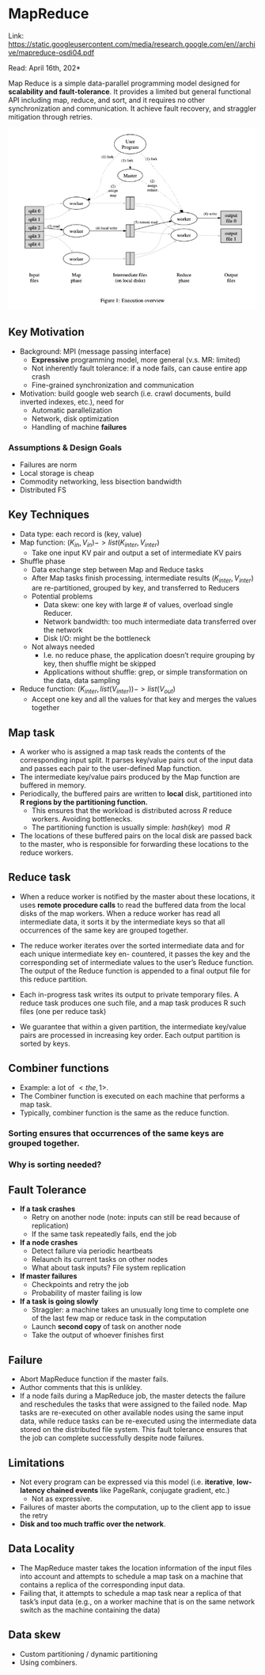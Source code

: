 # MapReduce 

Link: https://static.googleusercontent.com/media/research.google.com/en//archive/mapreduce-osdi04.pdf

Read: April 16th, 202* 

Map Reduce is a simple data-parallel programming model designed for **scalability and fault-tolerance**. It provides a limited but general functional API including map, reduce, and sort, and it requires no other synchronization and communication. It achieve fault recovery, and straggler mitigation through retries. 

![alt text](images/44-mapreduce/mapreduce.png)

## Key Motivation 
* Background: MPI (message passing interface)
    * **Expressive** programming model, more general (v.s. MR: limited)
    * Not inherently fault tolerance: if a node fails, can cause entire app crash
    * Fine-grained synchronization and communication
* Motivation: build google web search (i.e. crawl documents, build inverted indexes, etc.), need for
    * Automatic parallelization
    * Network, disk optimization
    * Handling of machine **failures**

### Assumptions & Design Goals

* Failures are norm
* Local storage is cheap
* Commodity networking, less bisection bandwidth 
* Distributed FS 

## Key Techniques
* Data type: each record is (key, value)
* Map function: $(K_{in}, V_{in}) ->list(K_{inter}, V_{inter})$
    * Take one input KV pair and output a set of intermediate KV pairs
* Shuffle phase
    * Data exchange step between Map and Reduce tasks
    * After Map tasks finish processing, intermediate results ($K_{inter}, V_{inter}$) are re-partitioned, grouped by key, and transferred to Reducers
    * Potential problems
        * Data skew: one key with large # of values, overload single Reducer.
        * Network bandwidth: too much intermediate data transferred over the network
        * Disk I/O: might be the bottleneck
    * Not always needed
        * I.e. no reduce phase, the application doesn’t require grouping by key, then shuffle might be skipped
        * Applications without shuffle: grep, or simple transformation on the data, data sampling
* Reduce function: $(K_{inter}, list(V_{inter}))->list(V_{out})$
    * Accept one key and all the values for that key and merges the values together
 
## Map task

* A worker who is assigned a map task reads the contents of the corresponding input split. It parses key/value pairs out of the input data and passes each pair to the user-defined Map function.
* The intermediate key/value pairs produced by the Map function are buffered in memory.
* Periodically, the buffered pairs are written to **local** disk, partitioned into **R regions by the partitioning function.** 
  * This ensures that the workload is distributed across $R$ reduce workers. Avoiding bottlenecks. 
  * The partitioning function is usually simple: $hash(key) \mod R$
* The locations of these buffered pairs on the local disk are passed back to the master, who is responsible for forwarding these locations to the reduce workers.

## Reduce task
* When a reduce worker is notified by the master about these locations, it uses **remote procedure calls** to read the buffered data from the local disks of the map workers. When a reduce worker has read all intermediate data, it sorts it by the intermediate keys so that all occurrences of the same key are grouped together.
* The reduce worker iterates over the sorted intermediate data and for each unique intermediate key en- countered, it passes the key and the corresponding set of intermediate values to the user’s Reduce function. The output of the Reduce function is appended to a final output file for this reduce partition.


* Each in-progress task writes its output to private temporary files. A reduce task produces one such file, and a map task produces R such files (one per reduce task)
* We guarantee that within a given partition, the intermediate key/value pairs are processed in increasing key order. Each output partition is sorted by keys. 

## Combiner functions
* Example: a lot of $<the, 1>$. 
* The Combiner function is executed on each machine that performs a map task. 
* Typically, combiner function is the same as the reduce function.


### Sorting ensures that occurrences of the same keys are grouped together. 

### Why is sorting needed?

## Fault Tolerance 
* **If a task crashes**
    * Retry on another node (note: inputs can still be read because of replication)
    * If the same task repeatedly fails, end the job
* **If a node crashes**
    * Detect failure via periodic heartbeats
    * Relaunch its current tasks on other nodes
    * What about task inputs? File system replication
* **If master failures**
    * Checkpoints and retry the job
    * Probability of master failing is low
* **If a task is going slowly**
    * Straggler: a machine takes an unusually long time to complete one of the last few map or reduce task in the computation
    * Launch **second copy** of task on another node
    * Take the output of whoever finishes first

## Failure

* Abort MapReduce function if the master fails. 
* Author comments that this is unlikley.
* If a node fails during a MapReduce job, the master detects the failure and reschedules the tasks that were assigned to the failed node. Map tasks are re-executed on other available nodes using the same input data, while reduce tasks can be re-executed using the intermediate data stored on the distributed file system. This fault tolerance ensures that the job can complete successfully despite node failures.

## Limitations 
* Not every program can be expressed via this model (i.e. **iterative**, **low-latency chained events** like PageRank, conjugate gradient, etc.)
  * Not as expressive.
* Failures of master aborts the computation, up to the client app to issue the retry
* **Disk and too much traffic over the network**. 

## Data Locality

* The MapReduce master takes the location information of the input files into account and attempts to schedule a map task on a machine that contains a replica of the corresponding input data. 
* Failing that, it attempts to schedule a map task near a replica of that task’s input data (e.g., on a worker machine that is on the same network switch as the machine containing the data)

## Data skew

* Custom partitioning / dynamic partitioning
* Using combiners. 